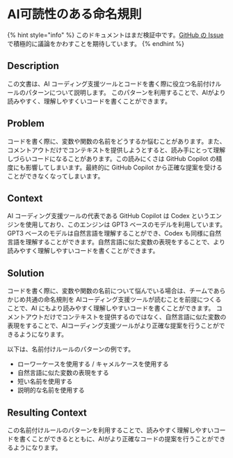 # AI可読性のある命名規則

{% hint style="info" %}
このドキュメントはまだ検証中です。[GitHub の Issue](https://github.com/AI-Native-Development/patterns/issues/6) で積極的に議論をかわすことを期待しています。
{% endhint %}

## Description

この文書は、AI コーディング支援ツールとコードを書く際に役立つ名前付けルールのパターンについて説明します。
このパターンを利用することで、AIがより読みやすく、理解しやすくいコードを書くことができます。

## Problem

コードを書く際に、変数や関数の名前をどうするか悩むことがあります。また、コメントアウトだけでコンテキストを提供しようとすると、読み手にとって理解しづらいコードになることがあります。この読みにくさは GitHub Copilot の精度にも影響してしまいます。最終的に GitHub Copilot から正確な提案を受けることができなくなってしまいます。

## Context

AI コーディング支援ツールの代表である GitHub Copilot は Codex というエンジンを使用しており、このエンジンは GPT3 ベースのモデルを利用しています。GPT3 ベースのモデルは自然言語を理解することができ、Codex も同様に自然言語を理解することができます。自然言語に似た変数の表現をすることで、より読みやすく理解しやすいコードを書くことができます。

## Solution

コードを書く際に、変数や関数の名前について悩んでいる場合は、チームであらかじめ共通の命名規則を AIコーディング支援ツールが読むことを前提につくることで、AI にもより読みやすく理解しやすいコードを書くことができます。
コメントアウトだけでコンテキストを提供するのではなく、自然言語に似た変数の表現をすることで、AIコーディング支援ツールがより正確な提案を行うことができるようになります。

以下は、名前付けルールのパターンの例です。

* ローワーケースを使用する / キャメルケースを使用する
* 自然言語に似た変数の表現をする
* 短い名前を使用する
* 説明的な名前を使用する

## Resulting Context

この名前付けルールのパターンを利用することで、読みやすく理解しやすいコードを書くことができるとともに、AIがより正確なコードの提案を行うことができるようになります。
